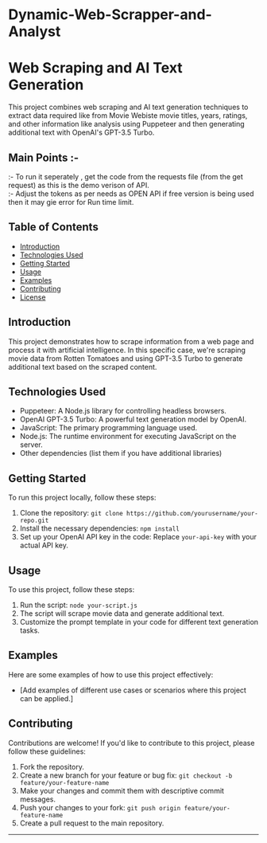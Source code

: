 # Dynamic-Web-Scrapper-and-Analyst
# Web Scraping and AI Text Generation

This project combines web scraping and AI text generation techniques to extract data required like from Movie Webiste movie titles, years, ratings, and other information like analysis using Puppeteer and then generating additional text with OpenAI's GPT-3.5 Turbo.

## Main Points :-
:- To run it seperately , get the code from the requests file (from the get request) as this is the demo verison of API.<br>
:- Adjust the tokens as per needs as OPEN API if free version is being used then it may gie error for Run time limit.

## Table of Contents
- [Introduction](#introduction)
- [Technologies Used](#technologies-used)
- [Getting Started](#getting-started)
- [Usage](#usage)
- [Examples](#examples)
- [Contributing](#contributing)
- [License](#license)

## Introduction

This project demonstrates how to scrape information from a web page and process it with artificial intelligence. In this specific case, we're scraping movie data from Rotten Tomatoes and using GPT-3.5 Turbo to generate additional text based on the scraped content.

## Technologies Used

- Puppeteer: A Node.js library for controlling headless browsers.
- OpenAI GPT-3.5 Turbo: A powerful text generation model by OpenAI.
- JavaScript: The primary programming language used.
- Node.js: The runtime environment for executing JavaScript on the server.
- Other dependencies (list them if you have additional libraries)

## Getting Started

To run this project locally, follow these steps:

1. Clone the repository: `git clone https://github.com/yourusername/your-repo.git`
2. Install the necessary dependencies: `npm install`
3. Set up your OpenAI API key in the code: Replace `your-api-key` with your actual API key.

## Usage

To use this project, follow these steps:

1. Run the script: `node your-script.js`
2. The script will scrape movie data and generate additional text.
3. Customize the prompt template in your code for different text generation tasks.

## Examples

Here are some examples of how to use this project effectively:

- [Add examples of different use cases or scenarios where this project can be applied.]

## Contributing

Contributions are welcome! If you'd like to contribute to this project, please follow these guidelines:

1. Fork the repository.
2. Create a new branch for your feature or bug fix: `git checkout -b feature/your-feature-name`
3. Make your changes and commit them with descriptive commit messages.
4. Push your changes to your fork: `git push origin feature/your-feature-name`
5. Create a pull request to the main repository.

------------------------------------------------------------------------
